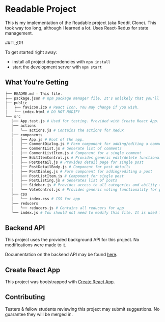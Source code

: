 # Readable Project

This is my implementation of the Readable project (aka Reddit Clone). This took way too long, although I learned a lot. 
Uses React-Redux for state management. 

##TL;DR

To get started right away:

* install all project dependencies with `npm install`
* start the development server with `npm start`

## What You're Getting
 ```bash
├── README.md - This file.
├── package.json # npm package manager file. It's unlikely that you'll need to modify this.
├── public
│   ├── favicon.ico # React Icon, You may change if you wish.
│   └── index.html # DO NOT MODIFY
└── src
    ├── App.test.js # Used for testing. Provided with Create React App. Testing is encouraged, but not required.
    ├── actions
    │   └── actions.js # Contains the actions for Redux
    ├── components
    │   ├── App.js # Root of the app.
    │   ├── CommentDialog.js # Form component for adding/editing a comment
    │   ├── CommentList.js # Generate list of comments
    │   ├── CommentListItem.js # Component for a single comment
    │   ├── EditItemControl.js # Provides generic edit/delete functionality for comments & posts
    │   ├── PostDetail.js # Provides detail page for single post
    │   ├── PostDetailBody.js # Component for post details 
    │   ├── PostDialog.js # Form component for adding/editing a post  
    │   ├── PostListItem.js # Component for single post
    │   ├── PostListing.js # Generates list of posts
    │   ├── Sidebar.js # Provides access to all categories and ability to create new post
    │   └── VoteControl.js # Provides generic voting functionality for posts & comments
    ├── css
    │   └── index.css # CSS for app
    ├── reducers
    │   └── reducers.js # Contains all reducers for app
    └── index.js # You should not need to modify this file. It is used for DOM rendering only.
```

## Backend API

This project uses the provided background API for this project. No modifications were made to it. 

Documentation on the backend API may be found [here](https://github.com/udacity/reactnd-project-readable-starter/blob/master/api-server/README.md).


## Create React App

This project was bootstrapped with [Create React App](https://github.com/facebookincubator/create-react-app).

## Contributing

Testers & fellow students reviewing this project may submit suggestions. No guarantee they will be merged in. 



